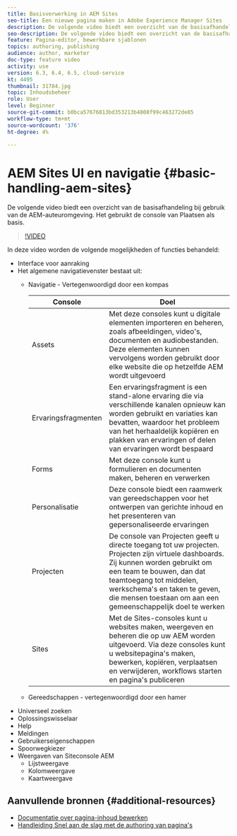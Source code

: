 ```yaml
---
title: Basisverwerking in AEM Sites
seo-title: Een nieuwe pagina maken in Adobe Experience Manager Sites
description: De volgende video biedt een overzicht van de basisafhandeling bij gebruik van de AEM-auteuromgeving. Het gebruikt de console van Plaatsen als basis.
seo-description: De volgende video biedt een overzicht van de basisafhandeling bij gebruik van de AEM-auteuromgeving. Het gebruikt de console van Plaatsen als basis.
feature: Pagina-editor, bewerkbare sjablonen
topics: authoring, publishing
audience: author, marketer
doc-type: feature video
activity: use
version: 6.3, 6.4, 6.5, cloud-service
kt: 4495
thumbnail: 31784.jpg
topic: Inhoudsbeheer
role: User
level: Beginner
source-git-commit: b0bca57676813bd353213b4808f99c463272de85
workflow-type: tm+mt
source-wordcount: '376'
ht-degree: 4%

---
```



# AEM Sites UI en navigatie {#basic-handling-aem-sites}

De volgende video biedt een overzicht van de basisafhandeling bij gebruik van de AEM-auteuromgeving. Het gebruikt de console van Plaatsen als basis.

>[!VIDEO](https://video.tv.adobe.com/v/31784?quality=12&learn=on)

In deze video worden de volgende mogelijkheden of functies behandeld:

* Interface voor aanraking
* Het algemene navigatievenster bestaat uit:
   * Navigatie - Vertegenwoordigd door een kompas

      | Console | Doel |
      |---|---|
      | Assets | Met deze consoles kunt u digitale elementen importeren en beheren, zoals afbeeldingen, video&#39;s, documenten en audiobestanden. Deze elementen kunnen vervolgens worden gebruikt door elke website die op hetzelfde AEM wordt uitgevoerd | Gemeenschappen | Met deze console kunt u gemeenschapssites maken en beheren voor betrokkenheid en activering | Handel | Op deze manier kunt u producten, productcatalogi en bestellingen beheren die betrekking hebben op uw handelsites |
      | Ervaringsfragmenten | Een ervaringsfragment is een stand-alone ervaring die via verschillende kanalen opnieuw kan worden gebruikt en variaties kan bevatten, waardoor het probleem van het herhaaldelijk kopiëren en plakken van ervaringen of delen van ervaringen wordt bespaard |
      | Forms | Met deze console kunt u formulieren en documenten maken, beheren en verwerken |
      | Personalisatie | Deze console biedt een raamwerk van gereedschappen voor het ontwerpen van gerichte inhoud en het presenteren van gepersonaliseerde ervaringen |
      | Projecten | De console van Projecten geeft u directe toegang tot uw projecten. Projecten zijn virtuele dashboards. Zij kunnen worden gebruikt om een team te bouwen, dan dat teamtoegang tot middelen, werkschema&#39;s en taken te geven, die mensen toestaan om aan een gemeenschappelijk doel te werken |
      | Sites | Met de Sites-consoles kunt u websites maken, weergeven en beheren die op uw AEM worden uitgevoerd. Via deze consoles kunt u websitepagina&#39;s maken, bewerken, kopiëren, verplaatsen en verwijderen, workflows starten en pagina&#39;s publiceren |

   * Gereedschappen - vertegenwoordigd door een hamer
* Universeel zoeken
* Oplossingswisselaar
* Help
* Meldingen
* Gebruikerseigenschappen
* Spoorwegkiezer
* Weergaven van Siteconsole AEM
   * Lijstweergave
   * Kolomweergave
   * Kaartweergave






## Aanvullende bronnen {#additional-resources}

* [Documentatie over pagina-inhoud bewerken](https://docs.adobe.com/content/help/en/experience-manager-cloud-service/sites/authoring/fundamentals/editing-content.html)
* [Handleiding Snel aan de slag met de authoring van pagina&#39;s](https://docs.adobe.com/content/help/en/experience-manager-cloud-service/sites/authoring/getting-started/quick-start.html)
